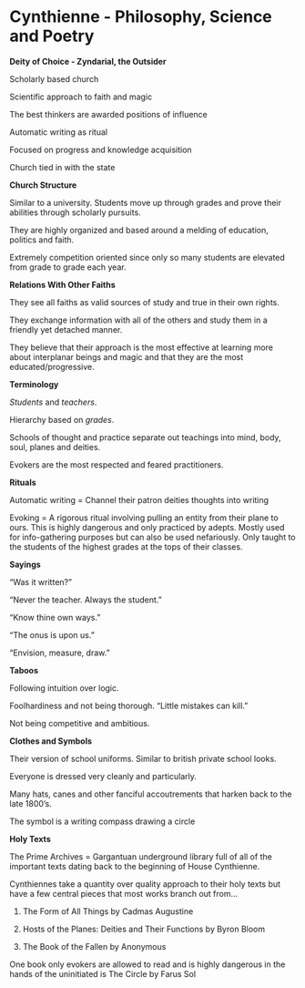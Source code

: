 # Cynthienne - Philosophy, Science and Poetry

**Deity of Choice - Zyndarial, the Outsider**

Scholarly based church

Scientific approach to faith and magic

The best thinkers are awarded positions of influence

Automatic writing as ritual

Focused on progress and knowledge acquisition

Church tied in with the state

**Church Structure**

Similar to a university. Students move up through grades and prove their abilities through scholarly pursuits.

They are highly organized and based around a melding of education, politics and faith.

Extremely competition oriented since only so many students are elevated from grade to grade each year.

**Relations With Other Faiths**

They see all faiths as valid sources of study and true in their own rights.

They exchange information with all of the others and study them in a friendly yet detached manner.

They believe that their approach is the most effective at learning more about interplanar beings and magic and that they are the most educated/progressive.

**Terminology**

_Students_ and _teachers_.

Hierarchy based on _grades_.

Schools of thought and practice separate out teachings into mind, body, soul, planes and deities.

Evokers are the most respected and feared practitioners.

**Rituals**

Automatic writing = Channel their patron deities thoughts into writing

Evoking = A rigorous ritual involving pulling an entity from their plane to ours. This is highly dangerous and only practiced by adepts. Mostly used for info-gathering purposes but can also be used nefariously. Only taught to the students of the highest grades at the tops of their classes.

**Sayings**

“Was it written?”

“Never the teacher. Always the student.”

“Know thine own ways.”

“The onus is upon us.”

“Envision, measure, draw.”

**Taboos**

Following intuition over logic.

Foolhardiness and not being thorough. “Little mistakes can kill.”

Not being competitive and ambitious.

**Clothes and Symbols**

Their version of school uniforms. Similar to british private school looks.

Everyone is dressed very cleanly and particularly.

Many hats, canes and other fanciful accoutrements that harken back to the late 1800’s.

The symbol is a writing compass drawing a circle

**Holy Texts**

The Prime Archives = Gargantuan underground library full of all of the important texts dating back to the beginning of House Cynthienne.

Cynthiennes take a quantity over quality approach to their holy texts but have a few central pieces that most works branch out from…

1. The Form of All Things by Cadmas Augustine

2. Hosts of the Planes: Deities and Their Functions by Byron Bloom

3. The Book of the Fallen by Anonymous

One book only evokers are allowed to read and is highly dangerous in the hands of the uninitiated is The Circle by Farus Sol
